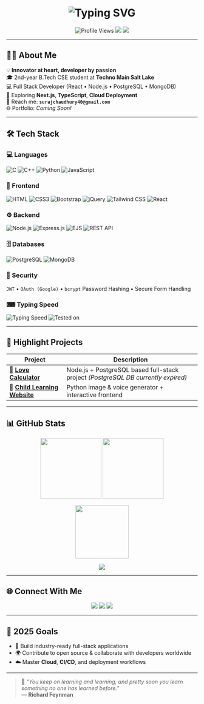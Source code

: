 <!-- HEADER -->
<h1 align="center">
  <img src="https://readme-typing-svg.demolab.com?font=Fira+Code&weight=500&size=28&pause=1200&color=00F2FF&center=true&vCenter=true&width=650&lines=Hi+%F0%9F%91%8B%2C+I'm+Suraj+Kumar+Chaudhury;🚀+Full+Stack+Web+Developer;B.Tech+CSE+%7C+2nd+Year;Passionate+About+Learning+%26+Building" alt="Typing SVG" />
</h1>

<p align="center">
  <img src="https://komarev.com/ghpvc/?username=SurajKumarChaudhury&label=Profile%20Views&color=00e0b8&style=flat-square" alt="Profile Views" />
  <img src="https://img.shields.io/badge/Focus-Full%20Stack%20Development-7c5cff?style=flat-square" />
  <img src="https://img.shields.io/badge/Lives-India-orange?style=flat-square" />
</p>

---

## 👨‍💻 About Me  

💡 **Innovator at heart, developer by passion**  
🎓 2nd-year B.Tech CSE student at **Techno Main Salt Lake**  
💻 Full Stack Developer (React • Node.js • PostgreSQL • MongoDB)  
🌱 Exploring **Next.js**, **TypeScript**, **Cloud Deployment**  
📧 Reach me: **`surajchaudhury40@gmail.com`**  
🌐 Portfolio: *Coming Soon!*  

---

## 🛠 Tech Stack  

### 💻 Languages  
![C](https://img.shields.io/badge/C-00599C?style=for-the-badge&logo=c&logoColor=white)
![C++](https://img.shields.io/badge/C++-00599C?style=for-the-badge&logo=c%2b%2b&logoColor=white)
![Python](https://img.shields.io/badge/Python-3776AB?style=for-the-badge&logo=python&logoColor=white)
![JavaScript](https://img.shields.io/badge/JavaScript-F7DF1E?style=for-the-badge&logo=javascript&logoColor=black)

### 🎨 Frontend  
![HTML](https://img.shields.io/badge/HTML5-E34F26?style=for-the-badge&logo=html5&logoColor=white)
![CSS3](https://img.shields.io/badge/CSS3-1572B6?style=for-the-badge&logo=css3&logoColor=white)
![Bootstrap](https://img.shields.io/badge/Bootstrap-563D7C?style=for-the-badge&logo=bootstrap&logoColor=white)
![jQuery](https://img.shields.io/badge/jQuery-0769AD?style=for-the-badge&logo=jquery&logoColor=white)
![Tailwind CSS](https://img.shields.io/badge/Tailwind-38B2AC?style=for-the-badge&logo=tailwind-css&logoColor=white)
![React](https://img.shields.io/badge/React-20232A?style=for-the-badge&logo=react&logoColor=61DAFB)

### ⚙️ Backend  
![Node.js](https://img.shields.io/badge/Node.js-339933?style=for-the-badge&logo=nodedotjs&logoColor=white)
![Express.js](https://img.shields.io/badge/Express.js-000000?style=for-the-badge&logo=express&logoColor=white)
![EJS](https://img.shields.io/badge/EJS-555555?style=for-the-badge&logo=ejs&logoColor=white)
![REST API](https://img.shields.io/badge/REST--API-FF6C37?style=for-the-badge&logo=api&logoColor=white)

### 🗄 Databases  
![PostgreSQL](https://img.shields.io/badge/PostgreSQL-316192?style=for-the-badge&logo=postgresql&logoColor=white)
![MongoDB](https://img.shields.io/badge/MongoDB-4EA94B?style=for-the-badge&logo=mongodb&logoColor=white)

### 🔐 Security  
`JWT` • `OAuth (Google)` • `bcrypt` Password Hashing • Secure Form Handling  

### ⌨ Typing Speed  
![Typing Speed](https://img.shields.io/badge/Typing%20Speed-100%2B%20WPM-blue?style=for-the-badge&logo=gnu-bash&logoColor=white)
![Tested on](https://img.shields.io/badge/Tested%20On-Keybr%20%26%20TypeRacer-informational?style=for-the-badge&logo=keyboard&logoColor=white)

---

## 🚀 Highlight Projects  

| Project | Description |
|--------|-------------|
| 🔗 [**Love Calculator**](https://love-calculator-fotw.onrender.com) | Node.js + PostgreSQL based full-stack project *(PostgreSQL DB currently expired)* |
| 🔗 [**Child Learning Website**](https://aquamarine-pixie-e1dadc.netlify.app) | Python image & voice generator + interactive frontend |

---

## 📊 GitHub Stats  

<p align="center">
  <img src="https://github-readme-stats.vercel.app/api?username=SurajKumarChaudhury&show_icons=true&theme=radical&hide_border=true" height="160" />
  <img src="https://github-readme-streak-stats.herokuapp.com/?user=SurajKumarChaudhury&theme=radical&hide_border=true" height="160" />
</p>

<p align="center">
  <img src="https://github-readme-stats.vercel.app/api/top-langs/?username=SurajKumarChaudhury&layout=compact&theme=radical&hide_border=true" height="140" />
</p>

<p align="center">
  <img src="https://github-profile-trophy.vercel.app/?username=SurajKumarChaudhury&theme=radical&row=1&no-bg=true&margin-w=15" />
</p>

---

## 🌐 Connect With Me  

<p align="center">
  <a href="https://www.linkedin.com/in/suraj-kumar-chaudhury-78597b324" target="_blank"><img src="https://img.shields.io/badge/LinkedIn-%230077B5.svg?style=for-the-badge&logo=linkedin&logoColor=white"/></a>
  <a href="https://www.youtube.com/@bodhayati" target="_blank"><img src="https://img.shields.io/badge/YouTube-%23FF0000.svg?style=for-the-badge&logo=youtube&logoColor=white"/></a>
  <a href="https://x.com/SurajCh82672387" target="_blank"><img src="https://img.shields.io/badge/X-%231DA1F2.svg?style=for-the-badge&logo=x&logoColor=white"/></a>
</p>

---

## 🎯 2025 Goals  

- 🚀 Build industry-ready full-stack applications  
- 🌍 Contribute to open source & collaborate with developers worldwide  
- ☁️ Master **Cloud**, **CI/CD**, and deployment workflows  

---

> 💬 *"You keep on learning and learning, and pretty soon you learn something no one has learned before."*  
> — **Richard Feynman**


